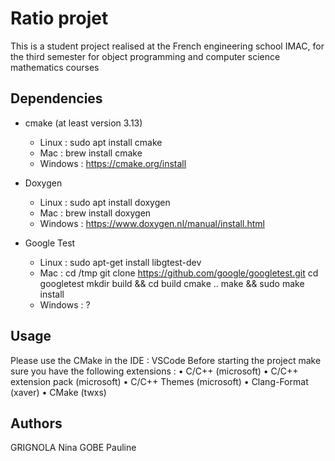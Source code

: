 # Ratio projet

This is a student project realised at the French engineering school IMAC, for the third semester for object programming and computer science mathematics courses

## Dependencies
* cmake (at least version  3.13)

  - Linux : sudo apt install cmake
  - Mac : brew install cmake
  - Windows : https://cmake.org/install


* Doxygen

  - Linux : sudo apt install doxygen
  - Mac : brew install doxygen
  - Windows : https://www.doxygen.nl/manual/install.html


* Google Test

  - Linux : sudo apt-get install libgtest-dev
  - Mac : 
            cd /tmp
            git clone https://github.com/google/googletest.git
            cd googletest
            mkdir build && cd build
            cmake ..
            make && sudo make install
  - Windows : ?

## Usage
Please use the CMake in the IDE : VSCode
Before starting the project make sure you have the following extensions :
• C/C++ (microsoft)
• C/C++ extension pack (microsoft)
• C/C++ Themes (microsoft)
• Clang-Format (xaver)
• CMake (twxs)


## Authors
GRIGNOLA Nina
GOBE Pauline